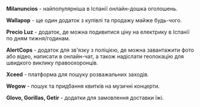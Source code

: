 
**Milanuncios** - найпопулярніша в Іспанії онлайн-дошка оголошень.

**Wallapop** - ще один додаток з купівлі та продажу майже будь-чого. 

**Precio Luz** - додаток, де можна подивитися ціну на електрику в Іспанії по дням тижня/годинам.

**AlertCops** - додаток для зв'язку з поліцією, де можна завантажити фото або відео, написати в онлайн-чат, а також надіслати геолокацію для швидкого виклику правоохоронців.

**Xceed** - платформа для пошуку розважальних заходів.

**Wegow** - пошук та придбання квитків на музичні концерти.

**Glovo, Gorillas, Getir** - додатки для замовлення доставки їжі.






